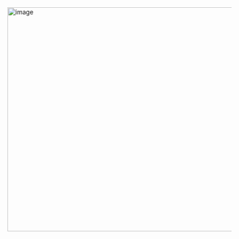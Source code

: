 <img width="841" height="504" alt="image" src="https://github.com/user-attachments/assets/8fd2c8f4-6d61-4676-8036-e3d9ee7b5c34" />
